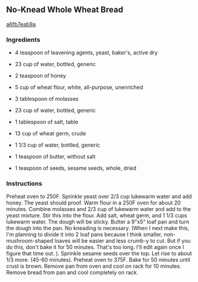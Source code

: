 ## No-Knead Whole Wheat Bread

[a6fb7eab9a](http://www.food.com/recipe/no-knead-whole-wheat-bread-280437)

### Ingredients

 - 4 teaspoon of leavening agents, yeast, baker's, active dry

 - 23 cup of water, bottled, generic

 - 2 teaspoon of honey

 - 5 cup of wheat flour, white, all-purpose, unenriched

 - 3 tablespoon of molasses

 - 23 cup of water, bottled, generic

 - 1 tablespoon of salt, table

 - 13 cup of wheat germ, crude

 - 1 1/3 cup of water, bottled, generic

 - 1 teaspoon of butter, without salt

 - 1 teaspoon of seeds, sesame seeds, whole, dried

### Instructions

Preheat oven to 250F. Sprinkle yeast over 2/3 cup lukewarm water and add honey. The yeast should proof. Warm flour in a 250F oven for about 20 minutes. Combine molasses and 2/3 cup of lukewarm water and add to the yeast mixture. Stir this into the flour. Add salt, wheat germ, and 1 1/3 cups lukewarm water. The dough will be sticky. Butter a 9"x5" loaf pan and turn the dough into the pan. No kneading is necessary. (When I next make this, I'm planning to divide it into 2 loaf pans because I think smaller, non-mushroom-shaped loaves will be easier and less crumb-y to cut. But if you do this, don't bake it for 50 minutes. That's too long. I'll edit again once I figure that time out. ). Sprinkle sesame seeds over the top. Let rise to about 1/3 more. (45-60 minutes). Preheat oven to 375F. Bake for 50 minutes until crust is brown. Remove pan from oven and cool on rack for 10 minutes. Remove bread from pan and cool completely on rack.